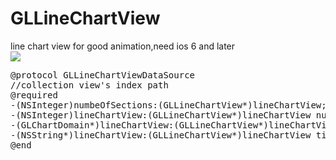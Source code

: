 GLLineChartView
===============
<div>
line chart view for good animation,need ios 6 and later
</div>
<div>
<img src="http://img.ganlvji.com/2014/03/linchart1.png!320.jpg"/>
</div>
<div>

<pre>
@protocol GLLineChartViewDataSource <NSObject>
//collection view's index path
@required
-(NSInteger)numbeOfSections:(GLLineChartView*)lineChartView;
-(NSInteger)lineChartView:(GLLineChartView*)lineChartView numberOfItemsInSection:(NSInteger)section;
-(GLChartDomain*)lineChartView:(GLLineChartView*)lineChartView chartDomainOfIndex:(NSIndexPath*)indexPath;
-(NSString*)lineChartView:(GLLineChartView*)lineChartView titleOfIndex:(NSIndexPath*)indexPath;
@end
</pre>

</div>
